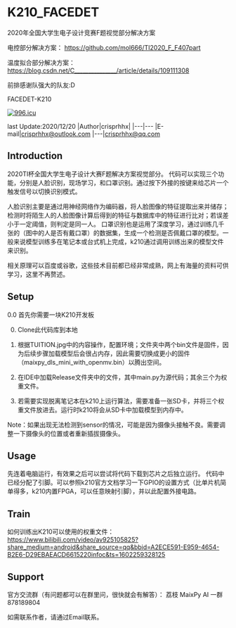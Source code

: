 # K210_FACEDET
2020年全国大学生电子设计竞赛F题视觉部分解决方案

电控部分解决方案：
https://github.com/mol666/TI2020_F_F407part

温度拟合部分解决方案：
https://blog.csdn.net/C_______________/article/details/109111308

前排感谢队强大的队友:D

FACEDET-K210

<a href="https://996.icu"><img src="https://img.shields.io/badge/link-996.icu-red.svg" alt="996.icu" /></a>

last Update:2020/12/20
|Author|crisprhhx|
|---|---
|E-mail|crisprhhx@outlook.com
|---|crisprhhx@qq.com

## Introduction
2020TI杯全国大学生电子设计大赛F题解决方案视觉部分。
代码可以实现三个功能，分别是人脸识别，现场学习，和口罩识别。通过按下外接的按键来给芯片一个触发信号以切换识别模式。

人脸识别主要是通过用神经网络作为编码器，将人脸图像的特征提取出来并储存；检测时将陌生人的人脸图像计算后得到的特征与数据库中的特征进行比对；若误差小于一定阈值，则判定是同一人。
口罩识别也是运用了深度学习，通过训练几千张的（图中的人是否有戴口罩）的数据集，生成一个检测是否佩戴口罩的模型。一般来说模型训练多在笔记本或台式机上完成，k210通过调用训练出来的模型文件来识别。

相关原理可以百度或谷歌，这些技术目前都已经非常成熟，网上有海量的资料可供学习，这里不再赘述。

## Setup
0.0 首先你需要一块K210开发板

0. Clone此代码库到本地

1. 根据TUITION.jpg中的内容操作，配置环境；文件夹中两个bin文件是固件，因为后续步骤加载模型后会很占内存，因此需要切换成更小的固件（maixpy_dls_mini_with_openmv.bin）以腾出空间。

2. 在IDE中加载Release文件夹中的文件，其中main.py为源代码；其余三个为权重文件。

3. 若需要实现脱离笔记本在k210上运行算法，需要准备一张SD卡，并将三个权重文件放进去。运行时k210将会从SD卡中加载模型到内存中。

Note：如果出现无法检测到sensor的情况，可能是因为摄像头接触不良。需要调整一下摄像头的位置或者重新插拔摄像头。

## Usage
先连着电脑运行，有效果之后可以尝试将代码下载到芯片之后独立运行。
代码中已经分配了引脚。可以参照k210官方文档学习一下GPIO的设置方式（比单片机简单得多，k210内置FPGA，可以任意映射引脚），并以此配置外接电路。

## Train
如何训练出K210可以使用的权重文件：
https://www.bilibili.com/video/av925105825?share_medium=android&share_source=qq&bbid=A2ECE591-E959-4654-B2E6-D29EBAEACD6615220infoc&ts=1602259328125

## Support
官方交流群（有问题都可以在群里问，很快就会有解答）：
荔枝 MaixPy AI 一群 878189804

如需联系作者，请通过Email联系。


